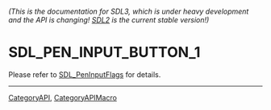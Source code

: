 ###### (This is the documentation for SDL3, which is under heavy development and the API is changing! [SDL2](https://wiki.libsdl.org/SDL2/) is the current stable version!)
# SDL_PEN_INPUT_BUTTON_1

Please refer to [SDL_PenInputFlags](SDL_PenInputFlags) for details.

----
[CategoryAPI](CategoryAPI), [CategoryAPIMacro](CategoryAPIMacro)

